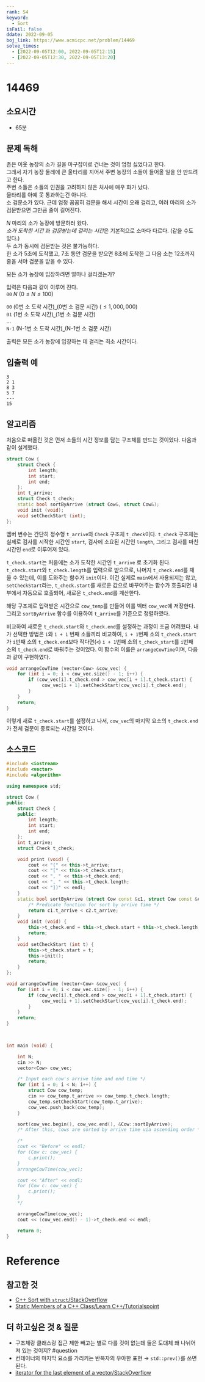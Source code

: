 ```yaml
---
rank: S4
keyword:
  - Sort
isFail: false
ddate: 2022-09-05
boj_link: https://www.acmicpc.net/problem/14469
solve_times:
  - [2022-09-05T12:00, 2022-09-05T12:15]
  - [2022-09-05T12:30, 2022-09-05T13:20]
---
```


# 14469

## 소요시간

- 65분

## 문제 독해

존은 이웃 농장의 소가 길을 마구잡이로 건너는 것이 엄청 싫었다고 한다.  
그래서 자기 농장 둘레에 큰 울타리를 지어서 주변 농장의 소들이 들어올 일을 안 만드려고 한다.  
주변 소들은 소들의 인권을 고려하지 않은 처사에 매우 화가 났다.  
울타리를 아예 못 통과하는건 아니다.  
소 검문소가 있다. 근데 엄청 꼼꼼히 검문을 해서 시간이 오래 걸리고, 여러 마리의 소가 검문받으면 그만큼 줄이 길어진다.

$N$ 마리의 소가 농장에 방문하러 왔다.  
*소가 도착한 시간* 과 *검문받는데 걸리는 시간*은 기본적으로 소마다 다르다. (같을 수도 있다.)  
두 소가 동시에 검문받는 것은 불가능하다.  
한 소가 5초에 도착했고, 7초 동안 검문을 받으면 8초에 도착한 그 다음 소는 12초까지 줄을 서야 검문을 받을 수 있다.

모든 소가 농장에 입장하려면 얼마나 걸리겠는가?

입력은 다음과 같이 이루어 진다.  
`00` $N$ ($0\leq N \leq100$)  

`00`  (0번 소 도착 시간)⎵(0번 소 검문 시간) ($\leq 1,000,000$)  
`01`  (1번 소 도착 시간)⎵(1번 소 검문 시간)  
...  
`N-1` (N-1번 소 도착 시간)⎵(N-1번 소 검문 시간)

출력은 모든 소가 농장에 입장하는 데 걸리는 최소 시간이다.

## 입출력 예

```text
3
2 1
8 3
5 7
---
15
```

## 알고리즘

처음으로 떠올린 것은 먼저 소들의 시간 정보를 담는 구조체를 만드는 것이었다. 다음과 같이 설계했다.

```cpp
struct Cow {
    struct Check {
        int length;
        int start;
        int end;
    };
    int t_arrive;
    struct Check t_check;
    static bool sortByArrive (struct Cow&, struct Cow&);
    void init (void);
    void setCheckStart (int);
};
```

멤버 변수는 간단히 정수형 `t_arrive`와 `Check` 구조체 `t_check`이다. `t_check` 구조체는 실제로 검사를 시작한 시간인 `start`, 검사에 소요된 시간인 `length`, 그리고 검사를 마친 시간인 `end`로 이루어져 있다.  

`t_check.start`는 처음에는 소가 도착한 시간인 `t_arrive` 로 초기화 된다. `t_check.start`와 `t_check.length`를 입력으로 받으므로, 나머지 `t_check.end`를 채울 수 있는데, 이를 도와주는 함수가 `init`이다. 이건 실제로 `main`에서 사용되지는 않고, `setCheckStart`라는, `t_check.start`를 새로운 값으로 바꾸어주는 함수가 호출되면 내부에서 자동으로 호출되어, 새로운 `t_check.end`를 계산한다.  

해당 구조체로 입력받은 시간으로 `cow_temp`를 만들어 이를 벡터 `cow_vec`에 저장한다. 그리고 `sortByArrive` 함수를 이용하여 `t_arrive`를 기준으로 정렬하였다.  

비교하여 새로운 `t_check.start`와 `t_check.end`를 설정하는 과정이 조금 어려웠다. 내가 선택한 방법은 `i`와 `i + 1` 번째 소들끼리 비교하여, `i + 1`번째 소의 `t_check.start`가 `i`번째 소의 `t_check.end`보다 작다면(`<`) `i + 1`번째 소의 `t_check_start`를 `i`번째 소의 `t_check.end`로 바꿔주는 것이었다. 이 함수의 이륾은 `arrangeCowTime`이며, 다음과 같이 구현하였다.

```cpp
void arrangeCowTime (vector<Cow> &cow_vec) {
    for (int i = 0; i < cow_vec.size() - 1; i++) {
        if (cow_vec[i].t_check.end > cow_vec[i + 1].t_check.start) {
             cow_vec[i + 1].setCheckStart(cow_vec[i].t_check.end);
        }
    }
    return;
}
```

이렇게 새로 `t_check.start`를 설정하고 나서, `cow_vec`의 마지막 요소의 `t_check.end`가 전체 검문이 종료되는 시간일 것이다.


## 소스코드

```cpp
#include <iostream>
#include <vector>
#include <algorithm>

using namespace std;

struct Cow {
public:
    struct Check {
    public:
        int length;
        int start;
        int end;
    };
    int t_arrive;
    struct Check t_check;

    void print (void) {
        cout << "(" << this->t_arrive;
        cout << "[" << this->t_check.start;
        cout << ", " << this->t_check.end;
        cout << ", " << this->t_check.length;
        cout << "])" << endl;
    }
    static bool sortByArrive (struct Cow const &c1, struct Cow const &c2) {
        /* Predicate function for sort by arrive time */
        return c1.t_arrive < c2.t_arrive;
    }
    void init (void) {
        this->t_check.end = this->t_check.start + this->t_check.length;
        return;
    }
    void setCheckStart (int t) {
        this->t_check.start = t;
        this->init();
        return;
    }
};

void arrangeCowTime (vector<Cow> &cow_vec) {
    for (int i = 0; i < cow_vec.size() - 1; i++) {
        if (cow_vec[i].t_check.end > cow_vec[i + 1].t_check.start) {
             cow_vec[i + 1].setCheckStart(cow_vec[i].t_check.end);
        }
    }
    return;
}
    


int main (void) {

    int N;
    cin >> N;
    vector<Cow> cow_vec;

    /* Input each cow's arrive time and end time */
    for (int i = 0; i < N; i++) {
        struct Cow cow_temp;
        cin >> cow_temp.t_arrive >> cow_temp.t_check.length;
        cow_temp.setCheckStart(cow_temp.t_arrive);
        cow_vec.push_back(cow_temp);
    }

    sort(cow_vec.begin(), cow_vec.end(), &Cow::sortByArrive);
    /* After this, cows are sorted by arrive time via ascending order */

    /*
    cout << "Before" << endl;
    for (Cow c: cow_vec) {
        c.print();
    }
    arrangeCowTime(cow_vec);

    cout << "After" << endl;
    for (Cow c: cow_vec) {
        c.print();
    }
    */

    arrangeCowTime(cow_vec);
    cout << (cow_vec.end() - 1)->t_check.end << endl;

    return 0;
}

```

# Reference

## 참고한 것

- [C++ Sort with `struct`/StackOverflow](https://stackoverflow.com/questions/873715/c-sort-with-structs)
- [Static Members of a C++ Class/Learn C++/Tutorialspoint](https://www.tutorialspoint.com/cplusplus/cpp_static_members.htm)

## 더 하고싶은 것 & 질문

- 구조체랑 클래스랑 접근 제한 빼고는 별로 다를 것이 없는데 둘은 도대체 왜 나뉘어져 있는 것이지? #question 
- 컨테이너의 마지막 요소를 가리키는 반복자의 우아한 표현 → `std::prev()`를 쓰면 된다.
- [iterator for the last element of a vector/StackOverflow](https://stackoverflow.com/questions/18721836/iterator-for-the-last-element-of-a-vector)
